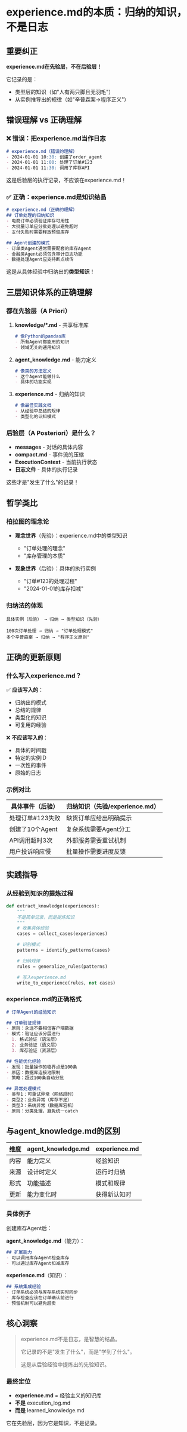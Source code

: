 # experience.md的本质：归纳的知识，不是日志

## 重要纠正

**experience.md在先验层，不在后验层！**

它记录的是：
- 类型层的知识（如"人有两只脚且无羽毛"）
- 从实例推导出的规律（如"辛普森案→程序正义"）

## 错误理解 vs 正确理解

### ❌ 错误：把experience.md当作日志

```markdown
# experience.md（错误的理解）
- 2024-01-01 10:30: 创建了order_agent
- 2024-01-01 11:00: 处理了订单#123
- 2024-01-01 11:30: 调用了库存API
```

这是后验层的执行记录，不应该在experience.md！

### ✅ 正确：experience.md是知识结晶

```markdown
# experience.md（正确的理解）
## 订单处理的归纳知识
- 电商订单必须验证库存可用性
- 大批量订单应分批处理以避免超时
- 支付失败时需要释放预留库存

## Agent创建的模式
- 订单类Agent通常需要配套的库存Agent
- 金融类Agent必须包含审计日志功能
- 数据处理Agent应支持断点续传
```

这是从具体经验中归纳出的**类型知识**！

## 三层知识体系的正确理解

### 都在先验层（A Priori）

1. **knowledge/*.md** - 共享标准库
   ```markdown
   # 像Python的pandas库
   - 所有Agent都能用的知识
   - 领域无关的通用知识
   ```

2. **agent_knowledge.md** - 能力定义
   ```markdown
   # 像类的方法定义
   - 这个Agent能做什么
   - 具体的功能实现
   ```

3. **experience.md** - 归纳的知识
   ```markdown
   # 像最佳实践文档
   - 从经验中总结的规律
   - 类型化的认知模式
   ```

### 后验层（A Posteriori）是什么？

- **messages** - 对话的具体内容
- **compact.md** - 事件流的压缩
- **ExecutionContext** - 当前执行状态
- **日志文件** - 具体的执行记录

这些才是"发生了什么"的记录！

## 哲学类比

### 柏拉图的理念论

- **理念世界**（先验）：experience.md中的类型知识
  - "订单处理的理念"
  - "库存管理的本质"

- **现象世界**（后验）：具体的执行实例
  - "订单#123的处理过程"
  - "2024-01-01的库存扣减"

### 归纳法的体现

```
具体实例（后验） → 归纳 → 类型知识（先验）

100次订单处理 → 归纳 → "订单处理模式"
多个辛普森案 → 归纳 → "程序正义原则"
```

## 正确的更新原则

### 什么写入experience.md？

✅ **应该写入的**：
- 归纳出的模式
- 总结的规律
- 类型化的知识
- 可复用的经验

❌ **不应该写入的**：
- 具体的时间戳
- 特定的实例ID
- 一次性的事件
- 原始的日志

### 示例对比

| 具体事件（后验） | 归纳知识（先验/experience.md） |
|-----------------|--------------------------------|
| 处理订单#123失败 | 缺货订单应给出明确提示 |
| 创建了10个Agent | 复杂系统需要Agent分工 |
| API调用超时3次 | 外部服务需要重试机制 |
| 用户投诉响应慢 | 批量操作需要进度反馈 |

## 实践指导

### 从经验到知识的提炼过程

```python
def extract_knowledge(experiences):
    """
    不是简单记录，而是提炼知识
    """
    # 收集具体经验
    cases = collect_cases(experiences)

    # 识别模式
    patterns = identify_patterns(cases)

    # 归纳规律
    rules = generalize_rules(patterns)

    # 写入experience.md
    write_to_experience(rules, not cases)
```

### experience.md的正确格式

```markdown
# 订单Agent的经验知识

## 订单验证规律
- 原则：永远不要相信客户端数据
- 模式：验证应该分层进行
  1. 格式验证（语法层）
  2. 业务验证（语义层）
  3. 库存验证（资源层）

## 性能优化经验
- 发现：批量操作的临界点是100条
- 原因：数据库连接池限制
- 策略：超过100条自动分批

## 异常处理模式
- 类型1：可重试异常（网络超时）
- 类型2：业务异常（库存不足）
- 类型3：系统异常（数据库宕机）
- 原则：分类处理，避免统一catch
```

## 与agent_knowledge.md的区别

| 维度 | agent_knowledge.md | experience.md |
|------|-------------------|---------------|
| 内容 | 能力定义 | 经验知识 |
| 来源 | 设计时定义 | 运行时归纳 |
| 形式 | 功能描述 | 模式和规律 |
| 更新 | 能力变化时 | 获得新认知时 |

### 具体例子

创建库存Agent后：

**agent_knowledge.md**（能力）：
```markdown
## 扩展能力
- 可以调用库存Agent检查库存
- 可以通过库存Agent扣减库存
```

**experience.md**（知识）：
```markdown
## 系统集成经验
- 订单系统必须与库存系统实时同步
- 库存检查应该在订单确认前进行
- 预留机制可以避免超卖
```

## 核心洞察

> experience.md不是日志，是智慧的结晶。
>
> 它记录的不是"发生了什么"，而是"学到了什么"。
>
> 这是从后验经验中提炼出的先验知识。

### 最终定位

- **experience.md** = 经验主义的知识库
- **不是** execution_log.md
- **而是** learned_knowledge.md

它在先验层，因为它是知识，不是记录。